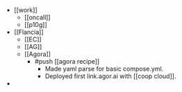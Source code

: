 - [[work]]
  - [[oncall]]
  - [[p10g]]
- [[Flancia]]
  - [[EC]]
  - [[AG]]
  - [[Agora]]
    - #push [[agora recipe]]
      - Made yaml parse for basic compose.yml.
      - Deployed first link.agor.ai with [[coop cloud]].
- 
